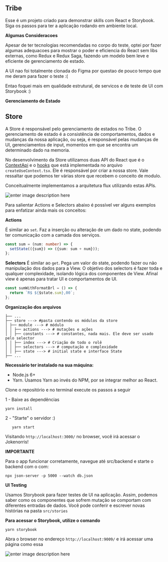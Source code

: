 ## Tribe

Esse é um projeto criado para demonstrar skills com React e Storybook. Siga os passos para ter a aplicação rodando em ambiente local.

**Algumas Consideracoes**

Apesar de ter tecnologias recomendadas no corpo do teste, optei por fazer algumas adequacoes para mostrar o poder e eficiencia do React sem libs externas, como Redux e Redux Saga, fazendo um modelo bem leve e eficiente de gerenciamento de estado.

A UI nao foi totalmente clonada do Figma por questao de pouco tempo que me deram para fazer o teste :(

Entao foquei mais em qualidade estrutural, de servicos e de teste de UI com Storybook :)

**Gerenciamento de Estado**

## Store

A Store é responsável pelo gerenciamento de estados no Tribe. O gerenciamento de estado é a consistência de comportamentos, dados e mudanças da nossa aplicação, ou seja, é responsável pelas mudanças de UI, gerenciamentos de input, momentos em que se encontra um determinado dado na memoria.

No desenvolvimento da Store utilizamos duas API do React que é o [ContextApi](https://reactjs.org/docs/context.html) e o [hooks](https://reactjs.org/docs/hooks-intro.html) que está implementada no arquivo `createUseContext.tsx`. Ele é responsável por criar a nossa store. Vale ressaltar que podemos ter várias store que recebem o conceito de modulo.

Conceitualmente implementamos a arquitetura flux utilizando estas APIs.

![enter image description here](https://raw.githubusercontent.com/victorodgs/ivar/master/docs/assets/flux-ivar.png?token=AFQ5HKH6OV2RJ4VQRZME6V3ABFLDE)

Para salientar Actions e Selectors abaixo é possível ver alguns exemplos para enfatizar ainda mais os conceitos:

**Actions**

É similar ao `set`. Faz a inserção ou alteração de um dado no state, podendo ter comunicação com a camada dos serviços.

```ts
const sum = (num: number) => {
  setState(({sum}) => ({sum: sum + num}));
};
```

**Selectors**
É similar ao `get`. Pega um valor do state, podendo fazer ou não manipulação dos dados para a View. O objetivo dos selectors é fazer toda e qualquer complexidade, isolando lógica dos componentes de View. Afinal view é apenas para tratar UI e comportamentos de UI.

```ts
const sumWithFormatBrl = () => {
  return `R$ ${$state.sum},00`;
};
```

**Organização dos arquivos**

```
├── ...
├── store ---> #pasta contendo os módulos da store
│ ├── module ---> # módulo
│ │ ├── actions ---> # mutações e ações
│ │ ├── constants ---> # constantes, nada mais. Ele deve ser usado pelo selector
│ │ ├── index ---> # Criação de todo o rolê
│ │ ├── selectors ---> # computação e complexidade
│ │ ├── state ---> # initial state e interface State
├── ...
```

**Necessário ter instalado na sua máquina:**

- Node.js 6+
- Yarn. Usamos Yarn ao invés do NPM, por se integrar melhor ao React.

Clone o repositório e no terminal execute os passos a seguir

1 - Baixe as dependências

    yarn install

2 - "Starte" o servidor :)

       yarn start

Visitando `http://localhost:3000/` no browser, você irá acessar o Jokenorris!

**IMPORTANTE**

Para o app funcionar corretamente, navegue até src/backend e starte o backend com o com:

    npx json-server -p 5000 --watch db.json

**UI Testing**

Usamos Storybook para fazer testes de UI na aplicação. Assim, podemos saber como os componentes que sofrem mutação se comportam com diferentes entradas de dados.
Você pode conferir e escrever novas histórias na pasta `src/stories`

**Para acessar o Storybook, utilize o comando**

    yarn storybook

Abra o browser no endereço `http://localhost:9009/` e irá acessar uma página como essa

![enter image description here](https://i.imgur.com/6MHxQ0A.png)
